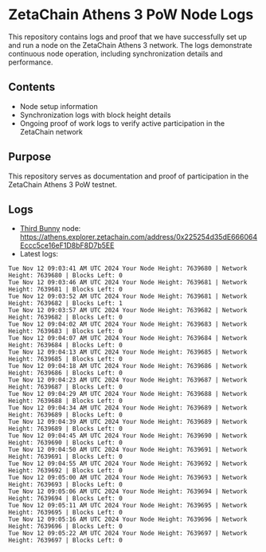 # ZetaChain Athens 3 PoW Node Logs
This repository contains logs and proof that we have successfully set up and run a node on the ZetaChain Athens 3 network. The logs demonstrate continuous node operation, including synchronization details and performance.

## Contents
- Node setup information
- Synchronization logs with block height details
- Ongoing proof of work logs to verify active participation in the ZetaChain network

## Purpose
This repository serves as documentation and proof of participation in the ZetaChain Athens 3 PoW testnet.

## Logs

- [Third Bunny](https://thirdbunny.xyz/) node: https://athens.explorer.zetachain.com/address/0x225254d35dE666064Eccc5ce16eF1D8bF8D7b5EE
- Latest logs:
```
Tue Nov 12 09:03:41 AM UTC 2024 Your Node Height: 7639680 | Network Height: 7639680 | Blocks Left: 0
Tue Nov 12 09:03:46 AM UTC 2024 Your Node Height: 7639681 | Network Height: 7639681 | Blocks Left: 0
Tue Nov 12 09:03:52 AM UTC 2024 Your Node Height: 7639681 | Network Height: 7639682 | Blocks Left: 1
Tue Nov 12 09:03:57 AM UTC 2024 Your Node Height: 7639682 | Network Height: 7639682 | Blocks Left: 0
Tue Nov 12 09:04:02 AM UTC 2024 Your Node Height: 7639683 | Network Height: 7639683 | Blocks Left: 0
Tue Nov 12 09:04:07 AM UTC 2024 Your Node Height: 7639684 | Network Height: 7639684 | Blocks Left: 0
Tue Nov 12 09:04:13 AM UTC 2024 Your Node Height: 7639685 | Network Height: 7639685 | Blocks Left: 0
Tue Nov 12 09:04:18 AM UTC 2024 Your Node Height: 7639686 | Network Height: 7639686 | Blocks Left: 0
Tue Nov 12 09:04:23 AM UTC 2024 Your Node Height: 7639687 | Network Height: 7639687 | Blocks Left: 0
Tue Nov 12 09:04:29 AM UTC 2024 Your Node Height: 7639688 | Network Height: 7639688 | Blocks Left: 0
Tue Nov 12 09:04:34 AM UTC 2024 Your Node Height: 7639689 | Network Height: 7639689 | Blocks Left: 0
Tue Nov 12 09:04:39 AM UTC 2024 Your Node Height: 7639689 | Network Height: 7639689 | Blocks Left: 0
Tue Nov 12 09:04:45 AM UTC 2024 Your Node Height: 7639690 | Network Height: 7639690 | Blocks Left: 0
Tue Nov 12 09:04:50 AM UTC 2024 Your Node Height: 7639691 | Network Height: 7639691 | Blocks Left: 0
Tue Nov 12 09:04:55 AM UTC 2024 Your Node Height: 7639692 | Network Height: 7639692 | Blocks Left: 0
Tue Nov 12 09:05:00 AM UTC 2024 Your Node Height: 7639693 | Network Height: 7639693 | Blocks Left: 0
Tue Nov 12 09:05:06 AM UTC 2024 Your Node Height: 7639694 | Network Height: 7639694 | Blocks Left: 0
Tue Nov 12 09:05:11 AM UTC 2024 Your Node Height: 7639695 | Network Height: 7639695 | Blocks Left: 0
Tue Nov 12 09:05:16 AM UTC 2024 Your Node Height: 7639696 | Network Height: 7639696 | Blocks Left: 0
Tue Nov 12 09:05:22 AM UTC 2024 Your Node Height: 7639697 | Network Height: 7639697 | Blocks Left: 0
```
